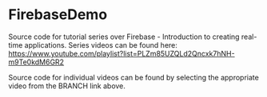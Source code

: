 # FirebaseDemo
Source code for tutorial series over Firebase - Introduction to creating real-time applications.
Series videos can be found here: https://www.youtube.com/playlist?list=PLZm85UZQLd2Qncxk7hNH-m9Te0kdM6GR2

Source code for individual videos can be found by selecting the appropriate video from the BRANCH link above.
